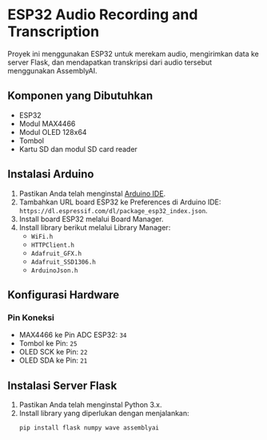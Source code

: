 # ESP32 Audio Recording and Transcription

Proyek ini menggunakan ESP32 untuk merekam audio, mengirimkan data ke server Flask, dan mendapatkan transkripsi dari audio tersebut menggunakan AssemblyAI.

## Komponen yang Dibutuhkan

- ESP32
- Modul MAX4466
- Modul OLED 128x64
- Tombol
- Kartu SD dan modul SD card reader

## Instalasi Arduino

1. Pastikan Anda telah menginstal [Arduino IDE](https://www.arduino.cc/en/software).
2. Tambahkan URL board ESP32 ke Preferences di Arduino IDE: `https://dl.espressif.com/dl/package_esp32_index.json`.
3. Install board ESP32 melalui Board Manager.
4. Install library berikut melalui Library Manager:
   - `WiFi.h`
   - `HTTPClient.h`
   - `Adafruit_GFX.h`
   - `Adafruit_SSD1306.h`
   - `ArduinoJson.h`

## Konfigurasi Hardware

### Pin Koneksi

- MAX4466 ke Pin ADC ESP32: `34`
- Tombol ke Pin: `25`
- OLED SCK ke Pin: `22`
- OLED SDA ke Pin: `21`

## Instalasi Server Flask

1. Pastikan Anda telah menginstal Python 3.x.
2. Install library yang diperlukan dengan menjalankan:
   ```bash
   pip install flask numpy wave assemblyai
